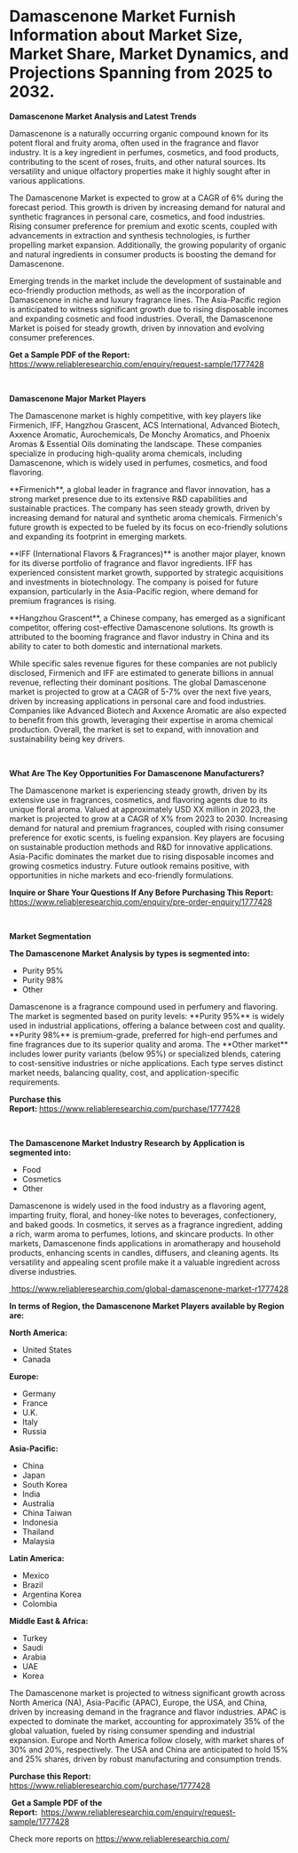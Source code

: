 <p><h1>Damascenone Market Furnish Information about Market Size, Market Share, Market Dynamics, and Projections Spanning from 2025 to 2032.</h1></p><p><strong>Damascenone Market Analysis and Latest Trends</strong></p>
<p><p>Damascenone is a naturally occurring organic compound known for its potent floral and fruity aroma, often used in the fragrance and flavor industry. It is a key ingredient in perfumes, cosmetics, and food products, contributing to the scent of roses, fruits, and other natural sources. Its versatility and unique olfactory properties make it highly sought after in various applications.</p><p>The Damascenone Market is expected to grow at a CAGR of 6% during the forecast period. This growth is driven by increasing demand for natural and synthetic fragrances in personal care, cosmetics, and food industries. Rising consumer preference for premium and exotic scents, coupled with advancements in extraction and synthesis technologies, is further propelling market expansion. Additionally, the growing popularity of organic and natural ingredients in consumer products is boosting the demand for Damascenone.</p><p>Emerging trends in the market include the development of sustainable and eco-friendly production methods, as well as the incorporation of Damascenone in niche and luxury fragrance lines. The Asia-Pacific region is anticipated to witness significant growth due to rising disposable incomes and expanding cosmetic and food industries. Overall, the Damascenone Market is poised for steady growth, driven by innovation and evolving consumer preferences.</p></p>
<p><strong>Get a Sample PDF of the Report:&nbsp;</strong> <a href="https://www.reliableresearchiq.com/enquiry/request-sample/1777428?utm_campaign=2226&utm_medium=2&utm_source=Github&utm_content=ia&utm_term=26012025&utm_id=damascenone">https://www.reliableresearchiq.com/enquiry/request-sample/1777428</a></p>
<p>&nbsp;</p>
<p><strong>Damascenone Major Market Players</strong></p>
<p><p>The Damascenone market is highly competitive, with key players like Firmenich, IFF, Hangzhou Grascent, ACS International, Advanced Biotech, Axxence Aromatic, Aurochemicals, De Monchy Aromatics, and Phoenix Aromas & Essential Oils dominating the landscape. These companies specialize in producing high-quality aroma chemicals, including Damascenone, which is widely used in perfumes, cosmetics, and food flavoring.</p><p>**Firmenich**, a global leader in fragrance and flavor innovation, has a strong market presence due to its extensive R&D capabilities and sustainable practices. The company has seen steady growth, driven by increasing demand for natural and synthetic aroma chemicals. Firmenich's future growth is expected to be fueled by its focus on eco-friendly solutions and expanding its footprint in emerging markets.</p><p>**IFF (International Flavors & Fragrances)** is another major player, known for its diverse portfolio of fragrance and flavor ingredients. IFF has experienced consistent market growth, supported by strategic acquisitions and investments in biotechnology. The company is poised for future expansion, particularly in the Asia-Pacific region, where demand for premium fragrances is rising.</p><p>**Hangzhou Grascent**, a Chinese company, has emerged as a significant competitor, offering cost-effective Damascenone solutions. Its growth is attributed to the booming fragrance and flavor industry in China and its ability to cater to both domestic and international markets.</p><p>While specific sales revenue figures for these companies are not publicly disclosed, Firmenich and IFF are estimated to generate billions in annual revenue, reflecting their dominant positions. The global Damascenone market is projected to grow at a CAGR of 5-7% over the next five years, driven by increasing applications in personal care and food industries. Companies like Advanced Biotech and Axxence Aromatic are also expected to benefit from this growth, leveraging their expertise in aroma chemical production. Overall, the market is set to expand, with innovation and sustainability being key drivers.</p></p>
<p>&nbsp;</p>
<p><strong>What Are The Key Opportunities For Damascenone Manufacturers?</strong></p>
<p><p>The Damascenone market is experiencing steady growth, driven by its extensive use in fragrances, cosmetics, and flavoring agents due to its unique floral aroma. Valued at approximately USD XX million in 2023, the market is projected to grow at a CAGR of X% from 2023 to 2030. Increasing demand for natural and premium fragrances, coupled with rising consumer preference for exotic scents, is fueling expansion. Key players are focusing on sustainable production methods and R&D for innovative applications. Asia-Pacific dominates the market due to rising disposable incomes and growing cosmetics industry. Future outlook remains positive, with opportunities in niche markets and eco-friendly formulations.</p></p>
<p><strong>Inquire or Share Your Questions If Any Before Purchasing This Report:</strong> <a href="https://www.reliableresearchiq.com/enquiry/pre-order-enquiry/1777428?utm_campaign=2226&utm_medium=2&utm_source=Github&utm_content=ia&utm_term=26012025&utm_id=damascenone">https://www.reliableresearchiq.com/enquiry/pre-order-enquiry/1777428</a></p>
<p>&nbsp;</p>
<p><strong>Market Segmentation</strong></p>
<p><strong>The Damascenone Market Analysis by types is segmented into:</strong></p>
<p><ul><li>Purity 95%</li><li>Purity 98%</li><li>Other</li></ul></p>
<p><p>Damascenone is a fragrance compound used in perfumery and flavoring. The market is segmented based on purity levels: **Purity 95%** is widely used in industrial applications, offering a balance between cost and quality. **Purity 98%** is premium-grade, preferred for high-end perfumes and fine fragrances due to its superior quality and aroma. The **Other market** includes lower purity variants (below 95%) or specialized blends, catering to cost-sensitive industries or niche applications. Each type serves distinct market needs, balancing quality, cost, and application-specific requirements.</p></p>
<p><strong>Purchase this Report:&nbsp;</strong><a href="https://www.reliableresearchiq.com/purchase/1777428?utm_campaign=2226&utm_medium=2&utm_source=Github&utm_content=ia&utm_term=26012025&utm_id=damascenone">https://www.reliableresearchiq.com/purchase/1777428</a></p>
<p>&nbsp;</p>
<p><strong>The Damascenone Market Industry Research by Application is segmented into:</strong></p>
<p><ul><li>Food</li><li>Cosmetics</li><li>Other</li></ul></p>
<p><p>Damascenone is widely used in the food industry as a flavoring agent, imparting fruity, floral, and honey-like notes to beverages, confectionery, and baked goods. In cosmetics, it serves as a fragrance ingredient, adding a rich, warm aroma to perfumes, lotions, and skincare products. In other markets, Damascenone finds applications in aromatherapy and household products, enhancing scents in candles, diffusers, and cleaning agents. Its versatility and appealing scent profile make it a valuable ingredient across diverse industries.</p></p>
<p><a href="https://www.reliableresearchiq.com/global-damascenone-market-r1777428?utm_campaign=2226&utm_medium=2&utm_source=Github&utm_content=ia&utm_term=26012025&utm_id=damascenone">&nbsp;https://www.reliableresearchiq.com/global-damascenone-market-r1777428</a></p>
<p><strong>In terms of Region, the Damascenone Market Players available by Region are:</strong></p>
<p>
    <p> <strong> North America: </strong>
        <ul>
            <li>United States</li>
            <li>Canada</li>
        </ul>
        </p> 
    <p> <strong> Europe: </strong>
        <ul>
            <li>Germany</li>
            <li>France</li>
            <li>U.K.</li>
            <li>Italy</li>
            <li>Russia</li>
        </ul>
        </p> 
    <p> <strong> Asia-Pacific: </strong>
        <ul>
            <li>China</li>
            <li>Japan</li>
            <li>South Korea</li>
            <li>India</li>
            <li>Australia</li>
            <li>China Taiwan</li>
            <li>Indonesia</li>
            <li>Thailand</li>
            <li>Malaysia</li>
        </ul>
        </p> 
    <p> <strong> Latin America: </strong>
        <ul>
            <li>Mexico</li>
            <li>Brazil</li>
            <li>Argentina Korea</li>
            <li>Colombia</li>
        </ul>
        </p> 
    <p> <strong> Middle East & Africa: </strong>
        <ul>
            <li>Turkey</li>
            <li>Saudi</li>
            <li>Arabia</li>
            <li>UAE</li>
            <li>Korea</li>
        </ul>
    </p>
    </p>
<p><p>The Damascenone market is projected to witness significant growth across North America (NA), Asia-Pacific (APAC), Europe, the USA, and China, driven by increasing demand in the fragrance and flavor industries. APAC is expected to dominate the market, accounting for approximately 35% of the global valuation, fueled by rising consumer spending and industrial expansion. Europe and North America follow closely, with market shares of 30% and 20%, respectively. The USA and China are anticipated to hold 15% and 25% shares, driven by robust manufacturing and consumption trends.</p></p>
<p><strong>Purchase this Report: </strong><a href="https://www.reliableresearchiq.com/purchase/1777428?utm_campaign=2226&utm_medium=2&utm_source=Github&utm_content=ia&utm_term=26012025&utm_id=damascenone">https://www.reliableresearchiq.com/purchase/1777428</a></p>
<p>&nbsp;<strong>Get a Sample PDF of the Report:&nbsp;&nbsp;</strong><a href="https://www.reliableresearchiq.com/enquiry/request-sample/1777428?utm_campaign=2226&utm_medium=2&utm_source=Github&utm_content=ia&utm_term=26012025&utm_id=damascenone">https://www.reliableresearchiq.com/enquiry/request-sample/1777428</a></p>
<p><strong></strong></p>
<p>Check more reports on <a href="https://www.reliableresearchiq.com/?utm_campaign=2226&utm_medium=2&utm_source=Github&utm_content=ia&utm_term=26012025&utm_id=damascenone">https://www.reliableresearchiq.com/</a></p>